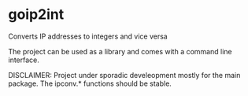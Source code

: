 # goip2int
Converts IP addresses to integers and vice versa

The project can be used as a library and comes with a command line interface.

DISCLAIMER: Project under sporadic develeopment mostly for the main package. The ipconv.* functions
should be stable.